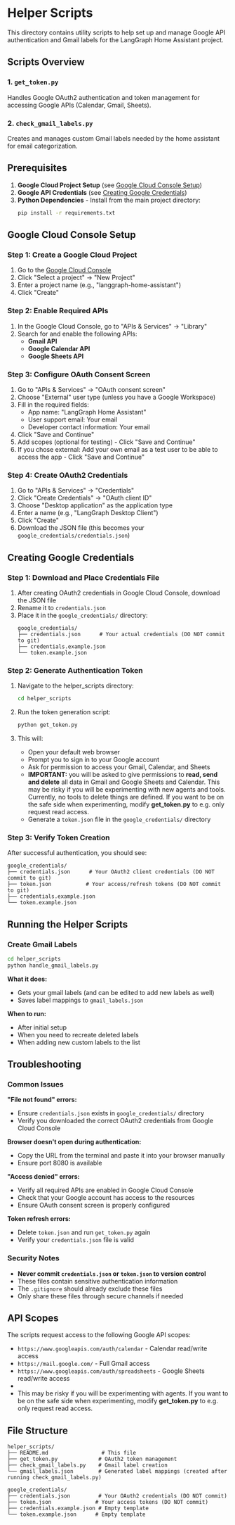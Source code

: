 # Helper Scripts

This directory contains utility scripts to help set up and manage Google API authentication and Gmail labels for the LangGraph Home Assistant project.

## Scripts Overview

### 1. `get_token.py`
Handles Google OAuth2 authentication and token management for accessing Google APIs (Calendar, Gmail, Sheets).

### 2. `check_gmail_labels.py`
Creates and manages custom Gmail labels needed by the home assistant for email categorization.

## Prerequisites

1. **Google Cloud Project Setup** (see [Google Cloud Console Setup](#google-cloud-console-setup))
2. **Google API Credentials** (see [Creating Google Credentials](#creating-google-credentials))
3. **Python Dependencies** - Install from the main project directory:
   ```bash
   pip install -r requirements.txt
   ```

## Google Cloud Console Setup

### Step 1: Create a Google Cloud Project
1. Go to the [Google Cloud Console](https://console.cloud.google.com/)
2. Click "Select a project" → "New Project"
3. Enter a project name (e.g., "langgraph-home-assistant")
4. Click "Create"

### Step 2: Enable Required APIs
1. In the Google Cloud Console, go to "APIs & Services" → "Library"
2. Search for and enable the following APIs:
   - **Gmail API**
   - **Google Calendar API**
   - **Google Sheets API**

### Step 3: Configure OAuth Consent Screen
1. Go to "APIs & Services" → "OAuth consent screen"
2. Choose "External" user type (unless you have a Google Workspace)
3. Fill in the required fields:
   - App name: "LangGraph Home Assistant"
   - User support email: Your email
   - Developer contact information: Your email
4. Click "Save and Continue"
5. Add scopes (optional for testing) - Click "Save and Continue"
6. If you chose external: Add your own email as a test user to be able to access the app - Click "Save and Continue"

### Step 4: Create OAuth2 Credentials
1. Go to "APIs & Services" → "Credentials"
2. Click "Create Credentials" → "OAuth client ID"
3. Choose "Desktop application" as the application type
4. Enter a name (e.g., "LangGraph Desktop Client")
5. Click "Create"
6. Download the JSON file (this becomes your `google_credentials/credentials.json`)

## Creating Google Credentials

### Step 1: Download and Place Credentials File
1. After creating OAuth2 credentials in Google Cloud Console, download the JSON file
2. Rename it to `credentials.json`
3. Place it in the `google_credentials/` directory:
   ```
   google_credentials/
   ├── credentials.json      # Your actual credentials (DO NOT commit to git)
   ├── credentials.example.json
   └── token.example.json
   ```

### Step 2: Generate Authentication Token
1. Navigate to the helper_scripts directory:
   ```bash
   cd helper_scripts
   ```

2. Run the token generation script:
   ```bash
   python get_token.py
   ```

3. This will:
   - Open your default web browser
   - Prompt you to sign in to your Google account
   - Ask for permission to access your Gmail, Calendar, and Sheets
   - **IMPORTANT:** you will be asked to give permissions to **read, send and delete** all data in Gmail and Google Sheets and Calendar. This may be risky if you will be experimenting with new agents and tools. Currently, no tools to delete things are defined. If you want to be on the safe side when experimenting, modify **get_token.py** to e.g. only request read access.
   - Generate a `token.json` file in the `google_credentials/` directory

### Step 3: Verify Token Creation
After successful authentication, you should see:
```
google_credentials/
├── credentials.json      # Your OAuth2 client credentials (DO NOT commit to git)
├── token.json           # Your access/refresh tokens (DO NOT commit to git)
├── credentials.example.json
└── token.example.json
```

## Running the Helper Scripts



### Create Gmail Labels
```bash
cd helper_scripts
python handle_gmail_labels.py
```

**What it does:**
- Gets your gmail labels (and can be edited to add new labels as well)
- Saves label mappings to `gmail_labels.json`

**When to run:**
- After initial setup
- When you need to recreate deleted labels
- When adding new custom labels to the list

## Troubleshooting

### Common Issues

**"File not found" errors:**
- Ensure `credentials.json` exists in `google_credentials/` directory
- Verify you downloaded the correct OAuth2 credentials from Google Cloud Console

**Browser doesn't open during authentication:**
- Copy the URL from the terminal and paste it into your browser manually
- Ensure port 8080 is available

**"Access denied" errors:**
- Verify all required APIs are enabled in Google Cloud Console
- Check that your Google account has access to the resources
- Ensure OAuth consent screen is properly configured

**Token refresh errors:**
- Delete `token.json` and run `get_token.py` again
- Verify your `credentials.json` file is valid

### Security Notes

- **Never commit `credentials.json` or `token.json` to version control**
- These files contain sensitive authentication information
- The `.gitignore` should already exclude these files
- Only share these files through secure channels if needed

## API Scopes

The scripts request access to the following Google API scopes:
- `https://www.googleapis.com/auth/calendar` - Calendar read/write access
- `https://mail.google.com/` - Full Gmail access
- `https://www.googleapis.com/auth/spreadsheets` - Google Sheets read/write access
- 
- This may be risky if you will be experimenting with agents. If you want to be on the safe side when experimenting, modify **get_token.py** to e.g. only request read access.


## File Structure

```
helper_scripts/
├── README.md                 # This file
├── get_token.py             # OAuth2 token management
├── check_gmail_labels.py    # Gmail label creation
└── gmail_labels.json        # Generated label mappings (created after running check_gmail_labels.py)

google_credentials/
├── credentials.json         # Your OAuth2 credentials (DO NOT commit)
├── token.json              # Your access tokens (DO NOT commit)
├── credentials.example.json # Empty template
└── token.example.json      # Empty template
```